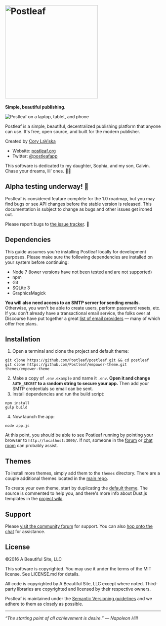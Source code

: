 # <img src="http://postleaf.s3.amazonaws.com/website/images/postleaf_wordmark.svg" alt="Postleaf" width="300">

**Simple, beautiful publishing.**

![Postleaf on a laptop, tablet, and phone](http://postleaf.s3.amazonaws.com/website/images/devices.png)

Postleaf is a simple, beautiful, decentralized publishing platform that anyone can use. It's free, open source, and built for the modern publisher.

Created by [Cory LaViska](https://twitter.com/claviska)

- Website: [postleaf.org](https://www.postleaf.org/)
- Twitter: [@postleafapp](https://twitter.com/postleafapp)

This software is dedicated to my daughter, Sophia, and my son, Calvin. Chase your dreams, lil’ ones. 💙💚

## Alpha testing underway! 🚧

Postleaf is considered feature complete for the 1.0 roadmap, but you may find bugs or see API changes before the stable version is released. This documentation is subject to change as bugs and other issues get ironed out.

Please report bugs to [the issue tracker](https://github.com/Postleaf/postleaf/issues). 🐛

## Dependencies

This guide assumes you're installing Postleaf locally for development purposes. Please make sure the following dependencies are installed on your system before continuing:

- Node 7 (lower versions have not been tested and are not supported)
- npm
- Git
- SQLite 3
- GraphicsMagick

**You will also need access to an SMTP server for sending emails.** Otherwise, you won't be able to create users, perform password resets, etc. If you don't already have a transactional email service, the folks over at Discourse have put together a great [list of email providers](https://github.com/discourse/discourse/blob/master/docs/INSTALL-email.md) — many of which offer free plans.

## Installation

1. Open a terminal and clone the project and default theme:
  ```
  git clone https://github.com/Postleaf/postleaf.git && cd postleaf
  git clone https://github.com/Postleaf/empower-theme.git themes/empower-theme
  ```
2. Make a copy of `.env.example` and name it `.env`. **Open it and change `AUTH_SECRET` to a random string to secure your app.** Then add your SMTP credentials so email can be sent.
3. Install dependencies and run the build script:
  ```
  npm install
  gulp build
  ```
4. Now launch the app:
  ```
  node app.js
  ```

At this point, you should be able to see Postleaf running by pointing your browser to `http://localhost:3000/`. If not, someone in the [forum](https://community.postleaf.org) or [chat room](https://gitter.im/Postleaf/postleaf) can probably assist.

## Themes

To install more themes, simply add them to the `themes` directory. There are a couple additional themes located in the [main repo](https://github.com/Postleaf).

To create your own theme, start by duplicating the [default theme](https://github.com/Postleaf/empower-theme). The source is commented to help you, and there's more info about Dust.js templates in the [project wiki](https://github.com/Postleaf/postleaf/wiki).

## Support

Please [visit the community forum](https://community.postleaf.org/) for support. You can also [hop onto the chat](https://gitter.im/Postleaf/postleaf) for assistance.

## License

©2016 A Beautiful Site, LLC

This software is copyrighted. You may use it under the terms of the MIT license. See LICENSE.md for details.

All code is copyrighted by A Beautiful Site, LLC except where noted. Third-party libraries are copyrighted and licensed by their respective owners.

Postleaf is maintained under the [Semantic Versioning guidelines](http://semver.org/) and we adhere to them as closely as possible.

---

*“The starting point of all achievement is desire.” — Napoleon Hill*
